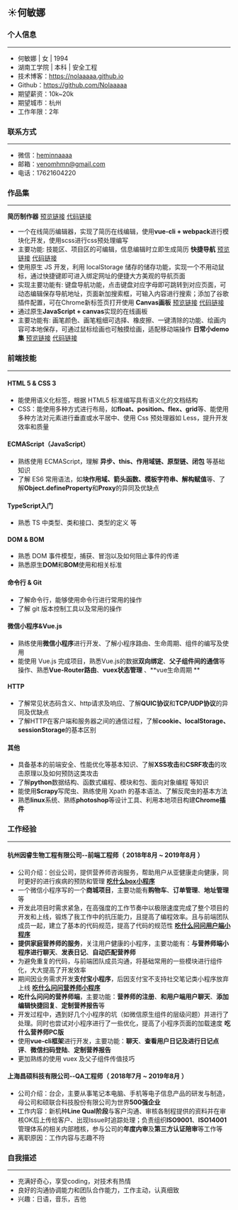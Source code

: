 ## :sunny:何敏娜

### 个人信息
___
* 何敏娜 | 女 | 1994 
* 湖南工学院 | 本科 | 安全工程
* 技术博客：https://nolaaaaa.github.io
* Github：https://github.com/Nolaaaaa
* 期望薪资：10k~20k
* 期望城市：杭州
* 工作年限：2年

### 联系方式
___
* 微信：[heminnaaaa](https://github.com/Nolaaaaa/resume/blob/master/img/wechat.jpg)
* 邮箱：[venomhmn@gmail.com](mailto:venomhmn@gmail.com)
* 电话：17621604220 

### 作品集
___
**简历制作器**  [预览链接](https://nolaaaaa.github.io/resume-maker/dist/) [代码链接](https://github.com/Nolaaaaa/resume-maker)
* 一个在线简历编辑器，实现了简历在线编辑，使用**vue-cli + webpack**进行模块化开发，使用scss进行css预处理编写
* 主要功能: 技能区、项目区的可编辑，信息编辑时立即生成简历
**快捷导航**  [预览链接](https://nolaaaaa.github.io/navigation-page) [代码链接](https://github.com/Nolaaaaa/navigation-page)
* 使用原生 JS 开发，利用 localStorage 储存的储存功能，实现一个不用动鼠标，通过快捷键即可进入绑定网址的便捷大方美观的导航页面
* 实现主要功能有: 键盘导航功能，点击键盘对应字母即可跳转到对应页面，可动态编辑保存导航地址，页面新加搜索框，可输入内容进行搜索；添加了谷歌插件配置，可在Chrome新标签页打开使用
**Canvas画板**  [预览链接](https://nolaaaaa.github.io/canvas-drawing-board) [代码链接](https://github.com/Nolaaaaa/canvas-drawing-board)
* 通过原生**JavaScript + canvas**实现的在线画板
* 主要功能有: 画笔颜色、画笔粗细可选择、橡皮擦、一键清除的功能、绘画内容可本地保存，可通过鼠标绘画也可触摸绘画，适配移动端操作 
**日常小demo集**  [预览链接](https://github.com/Nolaaaaa/demo/blob/master/README.md) [代码链接](https://github.com/Nolaaaaa/demo)

### 前端技能
___
#### HTML 5 & CSS 3 
* 能使用语义化标签，根据 HTML5 标准编写具有语义化的文档结构 
* CSS：能使用多种方式进行布局，如**float、position、flex、grid**等、能使用多种方法对元素进行垂直或水平居中、使用 Css 预处理器如 Less，提升开发效率和质量  
#### ECMAScript（JavaScript）
* 熟练使用 ECMAScript，理解 **异步、this、作用域链、原型链、闭包** 等基础知识
* 了解 ES6 常用语法，如**块作用域、箭头函数、模板字符串、解构赋值**等、了解**Object.defineProperty**和**Proxy**的异同及优缺点
#### TypeScript入门
* 熟悉 TS 中类型、类和接口、类型的定义 等
#### DOM & BOM 
* 熟悉 DOM 事件模型，捕获、冒泡以及如何阻止事件的传递 
* 熟悉原生**DOM**和**BOM**使用和相关标准 
#### 命令行 & Git 
* 了解命令行，能够使用命令行进行常用的操作 
* 了解 git 版本控制工具以及常用的操作 
#### 微信小程序&Vue.js
* 熟练使用**微信小程序**进行开发、了解小程序路由、生命周期、组件的编写及使用
* 能使用 Vue.js 完成项目，熟悉Vue.js的数据**双向绑定**、**父子组件间的通信**等操作、熟悉**Vue-Router路由**、**vuex状态管理** 、**vue生命周期 **
#### HTTP 
* 了解常见状态码含义、http请求及响应、了解**QUIC协议**和**TCP/UDP协议**的异同及优缺点
* 了解HTTP在客户端和服务器之间的通信过程，了解**cookie、localStorage、sessionStorage**的基本区别 
#### 其他  
* 具备基本的前端安全、性能优化等基本知识、了解**XSS攻击**和**CSRF攻击**的攻击原理以及如何预防这类攻击
* 了解**python**数据结构、函数式编程、模块和包、面向对象编程 等知识
* 能使用**Scrapy**写爬虫、熟练使用 Xpath 的基本语法、了解反爬虫的基本方法
* 熟悉**linux**系统、熟练**photoshop**等设计工具、利用本地项目构建**Chrome插件**

### 工作经验
___
#### 杭州因睿生物工程有限公司--前端工程师（ 2018年8月 ~ 2019年8月 ）
* 公司介绍：创业公司，提供营养师咨询服务，帮助用户从亚健康走向健康，同时更好的进行疾病的预防和管理
**[吃什么box小程序](https://github.com/Nolaaaaa/resume/blob/master/img/chishenme.jpg)**
* 一个微信小程序写的一个**商城项目**，主要功能有**购物车**、**订单管理**、**地址管理**等
* 开发此项目时需求紧急，在高强度的工作节奏中以极限速度完成了整个项目的开发和上线，锻炼了我工作中的抗压能力，且提高了编程效率。且与前端团队成员一起，建立了基本的代码规范，提高了代码的规范性
**[吃什么问问用户端小程序](https://github.com/Nolaaaaa/resume/blob/master/img/wenwen.jpg)**
* **提供家庭营养师的服务**，关注用户健康的小程序，主要功能有：**与营养师端小程序进行聊天**、**发表日记**、**自动匹配营养师**
* 为避免重复的代码，与前端团队成员沟通，将基础常用的一些模块进行组件化，大大提高了开发效率
* 期间因业务需求开发**支付宝小程序**，后因支付宝不支持社交笔记类小程序放弃上线
**[吃什么问问营养师小程序](https://github.com/Nolaaaaa/resume/blob/master/img/wenwen_diet.jpg)**
* **吃什么问问的营养师端**，主要功能：**营养师的注册**、**和用户端用户聊天**、**添加编辑快捷回复**、**定制营养报告**等
* 开发过程中，遇到好几个小程序的坑（如微信原生组件的层级问题）并进行了处理。同时也尝试对小程序进行了一些优化，提高了小程序页面的加载速度
**吃什么营养师PC版**
* 使用**vue-cli框架**进行开发，主要功能：**聊天**、**查看用户日记及进行日记点评**、**微信扫码登陆**、**定制营养报告**
* 更加熟练的使用 vuex 及父子组件传值技巧
#### 上海昌硕科技有限公司--QA工程师（ 2018年7月 ~ 2019年8月 ）
* 公司介绍：台企，主要从事笔记本电脑、手机等电子信息产品的研发与制造，母公司和硕联合科技股份有限公司为世界**500强企业**
* 工作内容：新机种**Line Qual阶段**与客户沟通、审核各制程提供的资料并在审核OK后上传给客户、出现Issue时追踪处理；负责组织**ISO9001**、**ISO14001**管理体系的相关内部稽核，参与公司的**年度内审**及**第三方认证陪审**等工作等
* 离职原因：工作内容与志趣不符

### 自我描述
___
* 充满好奇心，享受coding，对技术有热情 
* 良好的沟通协调能力和团队合作能力，工作主动，认真细致 
* 兴趣：日语，音乐，吉他